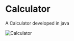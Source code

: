 # Calculator
A Calculator developed in java



![Calculator](https://github.com/user-attachments/assets/318ecbb2-14cc-48d0-a19a-df98b2aaf395)
